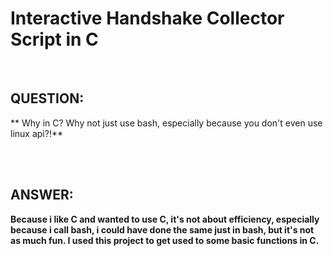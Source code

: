 # Interactive Handshake Collector Script in C

<br>

## QUESTION: 

** Why in C? Why not just use bash, especially because you don't even use linux api?!**

<br>
<br>

## ANSWER: 

**Because i like C and wanted to use C, it's not about efficiency, especially because i call bash, i could have done the same just in bash, but it's not as much fun. I used this project to get used to some basic functions in C.**



